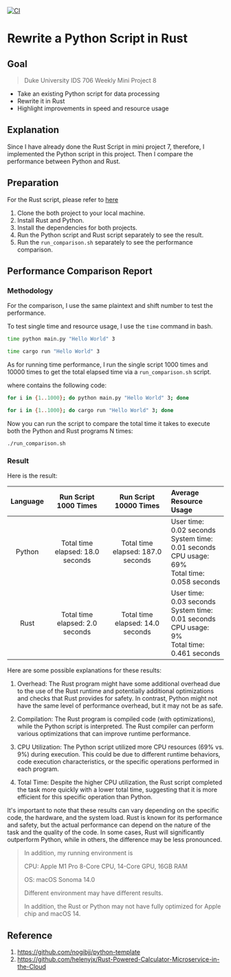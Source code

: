 [![CI](https://github.com/nogibjj/python-template/actions/workflows/cicd.yml/badge.svg)](https://github.com/nogibjj/python-template/actions/workflows/cicd.yml)

# Rewrite a Python Script in Rust

## Goal

> Duke University IDS 706 Weekly Mini Project 8

- Take an existing Python script for data processing
- Rewrite it in Rust
- Highlight improvements in speed and resource usage


## Explanation

Since I have already done the Rust Script in mini project 7, therefore, I implemented the Python script in this project.
Then I compare the performance between Python and Rust.

## Preparation

For the Rust script, please refer to [here](https://github.com/nogibjj/IDS706-MiniProject7-RustScriptCli)

1. Clone the both project to your local machine.
2. Install Rust and Python.
3. Install the dependencies for both projects.
4. Run the Python script and Rust script  separately to see the result.
5. Run the `run_comparison.sh` separately to see the performance comparison.


## Performance Comparison Report

### Methodology

For the comparison, I use the same plaintext and shift number to test the performance.

To test single time and resource usage, I use the `time` command in bash.

```bash
time python main.py "Hello World" 3
```

```bash
time cargo run "Hello World" 3
```

As for running time performance, I run the single script 1000 times and 10000 times to get the total elapsed time via a `run_comparison.sh` script.

where contains the following code:
```bash
for i in {1..1000}; do python main.py "Hello World" 3; done
```

```bash
for i in {1..1000}; do cargo run "Hello World" 3; done
```

Now you can run the script to compare the total time it takes to execute both the Python and Rust programs N times:

`./run_comparison.sh`

### Result

Here is the result:

|Language|      Run Script 1000 Times       |       Run Script 10000 Times        | Average Resource Usage                                                                                     |
|:---:|:--------------------------------:|:-----------------------------------:|:-----------------------------------------------------------------------------------------------------------|
|Python| Total time elapsed: 18.0 seconds |  Total time elapsed: 187.0 seconds  | User time: 0.02 seconds <br> System time: 0.01 seconds <br> CPU usage: 69% <br> Total time: 0.058 seconds  |
|Rust| Total time elapsed: 2.0 seconds  | Total time elapsed: 14.0 seconds | User time: 0.03 seconds<br> System time: 0.01 seconds <br> CPU usage: 9% <br> Total time: 0.461 seconds    |

Here are some possible explanations for these results:

1. Overhead: The Rust program might have some additional overhead due to the use of the Rust runtime and potentially additional optimizations and checks that Rust provides for safety. In contrast, Python might not have the same level of performance overhead, but it may not be as safe.

2. Compilation: The Rust program is compiled code (with optimizations), while the Python script is interpreted. The Rust compiler can perform various optimizations that can improve runtime performance.

3. CPU Utilization: The Python script utilized more CPU resources (69% vs. 9%) during execution. This could be due to different runtime behaviors, code execution characteristics, or the specific operations performed in each program.

4. Total Time: Despite the higher CPU utilization, the Rust script completed the task more quickly with a lower total time, suggesting that it is more efficient for this specific operation than Python.

It's important to note that these results can vary depending on the specific code, the hardware, and the system load. Rust is known for its performance and safety, but the actual performance can depend on the nature of the task and the quality of the code. In some cases, Rust will significantly outperform Python, while in others, the difference may be less pronounced.

> In addition, my running environment is 
> 
> CPU: Apple M1 Pro 8-Core CPU, 14-Core GPU, 16GB RAM
> 
> OS: macOS Sonoma 14.0
> 
> Different environment may have different results.
> 
> In addition, the Rust or Python may not have fully optimized for Apple chip and macOS 14.

## Reference

1.  https://github.com/nogibjj/python-template
2.  https://github.com/helenyjx/Rust-Powered-Calculator-Microservice-in-the-Cloud

